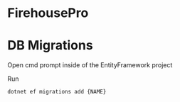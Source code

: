 # FirehousePro

# DB Migrations

Open cmd prompt inside of the EntityFramework project

Run 
```
dotnet ef migrations add {NAME}
```